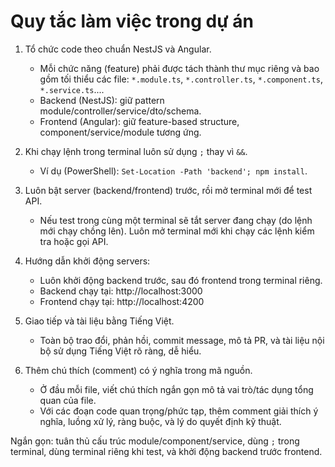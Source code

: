 # Quy tắc làm việc trong dự án

1. Tổ chức code theo chuẩn NestJS và Angular.
   - Mỗi chức năng (feature) phải được tách thành thư mục riêng và bao gồm tối thiểu các file: `*.module.ts`, `*.controller.ts`, `*.component.ts`, `*.service.ts`....
   - Backend (NestJS): giữ pattern module/controller/service/dto/schema.
   - Frontend (Angular): giữ feature-based structure, component/service/module tương ứng.

2. Khi chạy lệnh trong terminal luôn sử dụng `;` thay vì `&&`.
   - Ví dụ (PowerShell): `Set-Location -Path 'backend'; npm install`.

3. Luôn bật server (backend/frontend) trước, rồi mở terminal mới để test API.
   - Nếu test trong cùng một terminal sẽ tắt server đang chạy (do lệnh mới chạy chồng lên). Luôn mở terminal mới khi chạy các lệnh kiểm tra hoặc gọi API.

4. Hướng dẫn khởi động servers:
   - Luôn khởi động backend trước, sau đó frontend trong terminal riêng.
   - Backend chạy tại: http://localhost:3000
   - Frontend chạy tại: http://localhost:4200

5. Giao tiếp và tài liệu bằng Tiếng Việt.
   - Toàn bộ trao đổi, phản hồi, commit message, mô tả PR, và tài liệu nội bộ sử dụng Tiếng Việt rõ ràng, dễ hiểu.

6. Thêm chú thích (comment) có ý nghĩa trong mã nguồn.
   - Ở đầu mỗi file, viết chú thích ngắn gọn mô tả vai trò/tác dụng tổng quan của file.
   - Với các đoạn code quan trọng/phức tạp, thêm comment giải thích ý nghĩa, luồng xử lý, ràng buộc, và lý do quyết định kỹ thuật.

Ngắn gọn: tuân thủ cấu trúc module/component/service, dùng `;` trong terminal, dùng terminal riêng khi test, và khởi động backend trước frontend.
